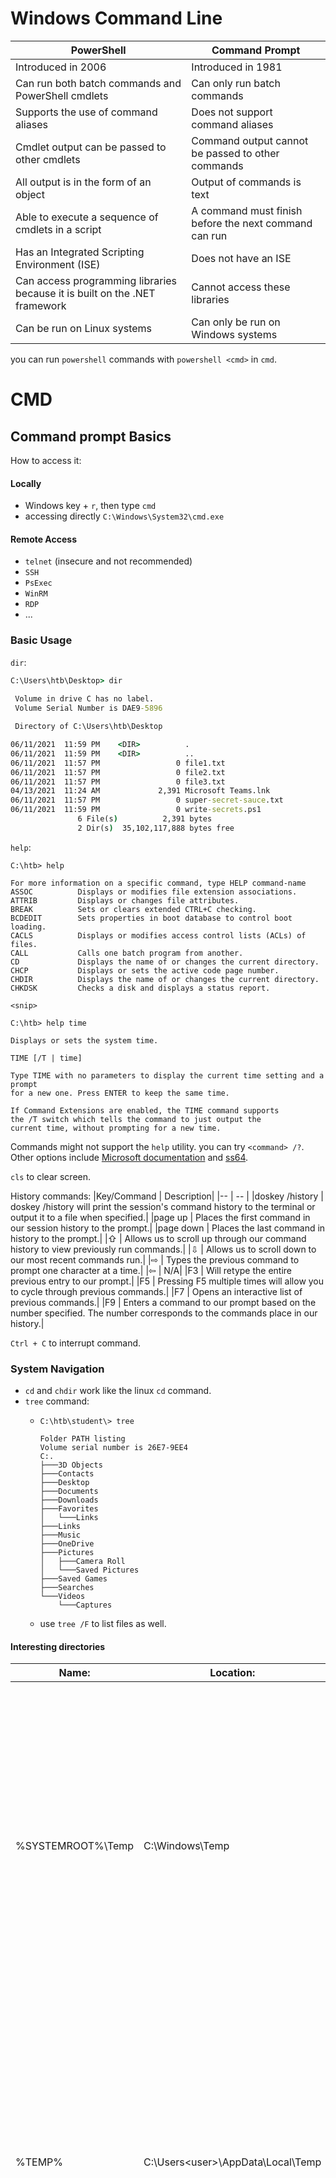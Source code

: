 # Windows Command Line

|PowerShell | Command Prompt|
|--- |---|
|Introduced in 2006 | Introduced in 1981|
|Can run both batch commands and PowerShell cmdlets | Can only run batch commands|
|Supports the use of command aliases | Does not support command aliases|
|Cmdlet output can be passed to other cmdlets | Command output cannot be passed to other commands|
|All output is in the form of an object | Output of commands is text|
|Able to execute a sequence of cmdlets in a script | A command must finish before the next command can run|
|Has an Integrated Scripting Environment (ISE) | Does not have an ISE|
|Can access programming libraries because it is built on the .NET framework | Cannot access these libraries|
|Can be run on Linux systems | Can only be run on Windows systems |

you can run `powershell` commands with `powershell <cmd>` in `cmd`.

# CMD
## Command prompt Basics

How to access it:
#### Locally
- Windows key + `r`, then type `cmd`
- accessing directly `C:\Windows\System32\cmd.exe`

#### Remote Access
- `telnet` (insecure and not recommended)
- `SSH`
- `PsExec`
- `WinRM`
- `RDP`
- ...
  
### Basic Usage

`dir`:
```cmd
C:\Users\htb\Desktop> dir
  
 Volume in drive C has no label.
 Volume Serial Number is DAE9-5896

 Directory of C:\Users\htb\Desktop

06/11/2021  11:59 PM    <DIR>          .
06/11/2021  11:59 PM    <DIR>          ..
06/11/2021  11:57 PM                 0 file1.txt
06/11/2021  11:57 PM                 0 file2.txt
06/11/2021  11:57 PM                 0 file3.txt
04/13/2021  11:24 AM             2,391 Microsoft Teams.lnk
06/11/2021  11:57 PM                 0 super-secret-sauce.txt
06/11/2021  11:59 PM                 0 write-secrets.ps1
               6 File(s)          2,391 bytes
               2 Dir(s)  35,102,117,888 bytes free
```

`help`:
```
C:\htb> help

For more information on a specific command, type HELP command-name
ASSOC          Displays or modifies file extension associations.
ATTRIB         Displays or changes file attributes.
BREAK          Sets or clears extended CTRL+C checking.
BCDEDIT        Sets properties in boot database to control boot loading.
CACLS          Displays or modifies access control lists (ACLs) of files.
CALL           Calls one batch program from another.
CD             Displays the name of or changes the current directory.
CHCP           Displays or sets the active code page number.
CHDIR          Displays the name of or changes the current directory.
CHKDSK         Checks a disk and displays a status report.

<snip>
```
```
C:\htb> help time

Displays or sets the system time.

TIME [/T | time]

Type TIME with no parameters to display the current time setting and a prompt
for a new one. Press ENTER to keep the same time.

If Command Extensions are enabled, the TIME command supports
the /T switch which tells the command to just output the
current time, without prompting for a new time.
```
Commands might not support the `help` utility. you can try `<command> /?`.
Other options include [Microsoft documentation](https://docs.microsoft.com/en-us/windows-server/administration/windows-commands/windows-commands) and [ss64](https://ss64.com/nt/).


`cls` to clear screen. 

History commands:
|Key/Command | Description|
|-- | -- |
|doskey /history | doskey /history will print the session's command history to the terminal or output it to a file when specified.|
|page up | Places the first command in our session history to the prompt.|
|page down | Places the last command in history to the prompt.|
|⇧ | Allows us to scroll up through our command history to view previously run commands.|
|⇩ | Allows us to scroll down to our most recent commands run.|
|⇨ | Types the previous command to prompt one character at a time.|
|⇦ | N/A|
|F3 | Will retype the entire previous entry to our prompt.|
|F5 | Pressing F5 multiple times will allow you to cycle through previous commands.|
|F7 | Opens an interactive list of previous commands.|
|F9 | Enters a command to our prompt based on the number specified. The number corresponds to the commands place in our history.|

`Ctrl + C` to interrupt command.

### System Navigation

- `cd` and `chdir` work like the linux `cd` command.
- `tree` command:
  - ```
    C:\htb\student\> tree

    Folder PATH listing
    Volume serial number is 26E7-9EE4
    C:.
    ├───3D Objects
    ├───Contacts
    ├───Desktop
    ├───Documents
    ├───Downloads
    ├───Favorites
    │   └───Links
    ├───Links
    ├───Music
    ├───OneDrive
    ├───Pictures
    │   ├───Camera Roll
    │   └───Saved Pictures
    ├───Saved Games
    ├───Searches
    └───Videos
        └───Captures
    ```
  - use `tree /F` to list files as well.

#### Interesting directories
|Name: | Location: | Description:|
| --- | --- | --- |
|%SYSTEMROOT%\Temp | C:\Windows\Temp | Global directory containing temporary system files accessible to all users on the system. All users, regardless of authority, are provided full read, write, and execute permissions in this directory. Useful for dropping files as a low-privilege user on the system.|
|%TEMP% | C:\Users\<user>\AppData\Local\Temp | Local directory containing a user's temporary files accessible only to the user account that it is attached to. Provides full ownership to the user that owns this folder. Useful when the attacker gains control of a local/domain joined user account.|
|%PUBLIC% | C:\Users\Public | Publicly accessible directory allowing any interactive logon account full access to read, write, modify, execute, etc., files and subfolders within the directory. Alternative to the global Windows Temp Directory as it's less likely to be monitored for suspicious activity.|
|%ProgramFiles% | C:\Program Files | folder containing all 64-bit applications installed on the system. Useful for seeing what kind of applications are installed on the target system.|
|%ProgramFiles(x86)% | C:\Program Files (x86) | Folder containing all 32-bit applications installed on the system. Useful for seeing what kind of applications are installed on the target system.|

### Working with Directories and Files

- `dir /s <drive:>\<pattern>` to search for files/directories
- `md` or `mkdir` to create a new directory
- `rd` or `rmdir` to delete an empty directory
  - `rd /S` to allow prompt to delete non-empty directory
- `move <src> <dst>` to move directory
- `xcopy <scr> <dst> <opts>` to copy a file, **removes the read-only bit** [deprecated, use `robocopy`]
  - use `/E` options to copy folder and subfolders, including empty folders

#### Robocopy

The heavy-duty rsync-style copying command of windows.

`robocopy C:\source D:\destination`

If given `SeBackupPrivilege` and `SeRestorePrivilege` we can use the `/B` option to copy any file in backup mode and have full rights over them.

Robocopy can also work with system, read-only, and hidden files. As a user, this can be problematic if we do not have the `SeBackupPrivilege` and auditing privilege attributes.  This could stop us from duplicating or moving files and directories. There is a bit of a workaround, however. We can utilize the `/MIR` switch to permit ourselves to copy the files we need temporarily.

When permission are unsufficient, utilizing the `/MIR` switch will complete the task for us. Be aware that it will mark the files as a system backup and hide them from view. We can clear the additional attributes if we add the `/A-:SH` switch to our command. Be careful of the `/MIR` switch, as it will mirror the destination directory to the source (aka delete existing destination files).

### Files

#### Viewing file content

- `more` -> `less` command in linux
  - Go up and down with `enter` or `space bar`
  - `/S` to crunch blank space
  - Pipe output to `more`: eg. `ipconfig /all | more`

- `type` to simple print a file to the screen
  - Doesn't lock file
  - `type example-1.txt >> example-2.txt`, same as linux

#### Creating and modifying files

With `echo`
```cmd
C:\Users\htb\Desktop>echo Check out this text > demo.txt

C:\Users\htb\Desktop>type demo.txt
Check out this text

C:\Users\htb\Desktop>echo More text for our demo file >> demo.txt

C:\Users\htb\Desktop>type demo.txt
Check out this text
More text for our demo file
```

with `fsutil`:
```cmd
C:\Users\htb\Desktop>fsutil file createNew for-sure.txt 222
File C:\Users\htb\Desktop\for-sure.txt is created

C:\Users\htb\Desktop>echo " my super cool text file from fsutil "> for-sure.txt

C:\Users\htb\Desktop>type for-sure.txt
" my super cool text file from fsutil "
```

rename a file with `ren`:
```
ren demo.txt superdemo.txt
```

### Input/Output

We can utilize the <, >, |, and & to send input and output from the console and files to where we need them. With > we can push the output of a command to a file.

Append to a file:
```
C:\Users\htb\Documents> echo a b c d e > test.txt

C:\Users\htb\Documents>type test.txt
a b c d e

C:\Users\htb\Documents>echo f g h i j k see how this works now? >> test.txt

C:\Users\htb\Documents>type test.txt
a b c d e
f g h i j k see how this works now?
```

pass in a file to a command:
```
C:\Users\htb\Documents>find /i "see" < test.txt

f g h i j k see how this works now?
```

pip output between commands:
```
C:\Users\htb\Documents>ipconfig /all | find /i "IPV4"

   IPv4 Address. . . . . . . . . . . : 172.16.146.5(Preferred)
```

Run A then B:
```
C:\Users\htb\Documents>ping 8.8.8.8 & type test.txt

Pinging 8.8.8.8 with 32 bytes of data:
Reply from 8.8.8.8: bytes=32 time=22ms TTL=114
Reply from 8.8.8.8: bytes=32 time=19ms TTL=114
Reply from 8.8.8.8: bytes=32 time=17ms TTL=114
Reply from 8.8.8.8: bytes=32 time=16ms TTL=114

Ping statistics for 8.8.8.8:
    Packets: Sent = 4, Received = 4, Lost = 0 (0% loss),
Approximate round trip times in milli-seconds:
    Minimum = 16ms, Maximum = 22ms, Average = 18ms
a b c d e
f g h i j k see how this works now?
```
Run A then B, only if A succeeds:
```
C:\Users\student\Documents>cd C:\Users\student\Documents\Backup && echo 'did this work' > yes.txt

C:\Users\student\Documents\Backup>type yes.txt
'did this work'
```

#### Deleting files

Use `del` or `erase`:
```
del <file>
erase <file>
```

use `del /A` to delete based on attributes (also works for listing with `dir`):
```
  /A            Selects files to delete based on attributes
  attributes    R  Read-only files            S  System files
                H  Hidden files               A  Files ready for archiving
                I  Not content indexed Files  L  Reparse Points
                O  Offline files              -  Prefix meaning not
```

Use `/F` to force deletion without confirmation prompt.

#### Copying and moving files

- `copy` -> cp in linux
- `move` -> mv in linux

## Gathering System Information

![What to gather](./Windows_InformationTypesChart.webp)

Type 	Description
General System Information 	Contains information about the overall target system. Target system information includes but is not limited to the hostname of the machine, OS-specific details (name, version, configuration, etc.), and installed hotfixes/patches for the system.
Networking Information 	Contains networking and connection information for the target system and system(s) to which the target is connected over the network. Examples of networking information include but are not limited to the following: host IP address, available network interfaces, accessible subnets, DNS server(s), known hosts, and network resources.
Basic Domain Information 	Contains Active Directory information regarding the domain to which the target system is connected.
User Information 	Contains information regarding local users and groups on the target system. This can typically be expanded to contain anything accessible to these accounts, such as environment variables, currently running tasks, scheduled tasks, and known services.